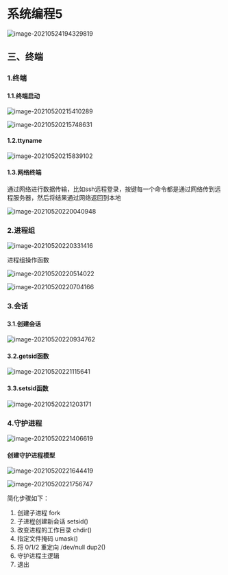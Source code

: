 # 系统编程5

![image-20210524194329819](系统编程5.assets/image-20210524194329819.png)

## 三、终端

### 1.终端

#### 1.1.终端启动

![image-20210520215410289](系统编程5.assets/image-20210520215410289.png)

![image-20210520215748631](系统编程5.assets/image-20210520215748631.png)

#### 1.2.ttyname

![image-20210520215839102](系统编程5.assets/image-20210520215839102.png)



#### 1.3.网络终端

通过网络进行数据传输，比如ssh远程登录，按键每一个命令都是通过网络传到远程服务器，然后将结果通过网络返回到本地

![image-20210520220040948](系统编程5.assets/image-20210520220040948.png)

### 2.进程组

![image-20210520220331416](系统编程5.assets/image-20210520220331416.png)

进程组操作函数

![image-20210520220514022](系统编程5.assets/image-20210520220514022.png)

![image-20210520220704166](系统编程5.assets/image-20210520220704166.png)

### 3.会话

#### 3.1.创建会话

![image-20210520220934762](系统编程5.assets/image-20210520220934762.png)

#### 3.2.getsid函数

![image-20210520221115641](系统编程5.assets/image-20210520221115641.png)



#### 3.3.setsid函数

![image-20210520221203171](系统编程5.assets/image-20210520221203171.png)



### 4.守护进程

![image-20210520221406619](系统编程5.assets/image-20210520221406619.png)

#### 创建守护进程模型

![image-20210520221644419](系统编程5.assets/image-20210520221644419-1621520205975.png)

![image-20210520221756747](系统编程5.assets/image-20210520221756747.png)

简化步骤如下：

1. 创建子进程 fork
2. 子进程创建新会话 setsid()
3. 改变进程的工作目录 chdir()
4. 指定文件掩码 umask()
5. 将 0/1/2 重定向 /dev/null    dup2()
6. 守护进程主逻辑
7. 退出